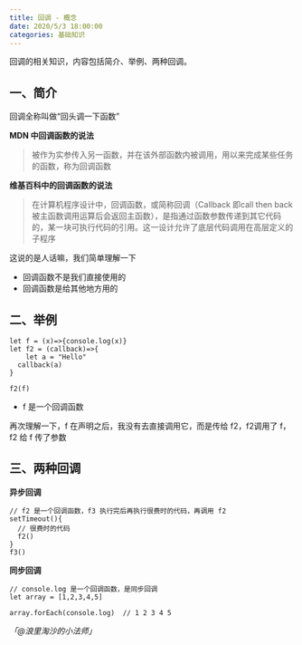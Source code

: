 ```yaml
---
title: 回调 - 概念
date: 2020/5/3 18:00:00
categories: 基础知识
---
```


回调的相关知识，内容包括简介、举例、两种回调。


## 一、简介


回调全称叫做“回头调一下函数”


**MDN 中回调函数的说法**


> 被作为实参传入另一函数，并在该外部函数内被调用，用以来完成某些任务的函数，称为回调函数






**维基百科中的回调函数的说法**


> 在计算机程序设计中，回调函数，或简称回调（Callback 即call then back 被主函数调用运算后会返回主函数），是指通过函数参数传递到其它代码的，某一块可执行代码的引用。这一设计允许了底层代码调用在高层定义的子程序



这说的是人话嘛，我们简单理解一下


- 回调函数不是我们直接使用的
- 回调函数是给其他地方用的



## 二、举例


```
let f = (x)=>{console.log(x)}
let f2 = (callback)=>{
	let a = "Hello"
  callback(a)
}

f2(f)
```


- f 是一个回调函数



再次理解一下，f 在声明之后，我没有去直接调用它，而是传给 f2，f2调用了 f，f2 给 f 传了参数

## 三、两种回调


**异步回调**


```
// f2 是一个回调函数，f3 执行完后再执行很费时的代码，再调用 f2
setTimeout(){
  // 很费时的代码
  f2()
}
f3()
```


**同步回调**


```
// console.log 是一个回调函数，是同步回调
let array = [1,2,3,4,5]

array.forEach(console.log)  // 1 2 3 4 5
```


_「@浪里淘沙的小法师」_




